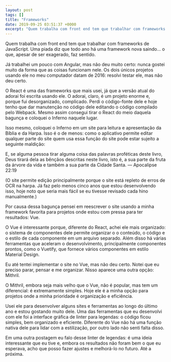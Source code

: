 ```yaml
---
layout: post
tags: []
title: "Frameworks"
date: 2019-09-25 03:51:37 +0000
excerpt: "Quem trabalha com front end tem que trabalhar com frameworks de JavaScript. Uma piada diz que todo ano há uma framework nova saindo… o que,..."
---
```


Quem trabalha com front end tem que trabalhar com frameworks de JavaScript. Uma piada diz que todo ano há uma framework nova saindo… o que, apesar de ser exagerado, faz sentido.

Já trabalhei um pouco com Angular, mas não deu muito certo: nunca gostei muito da forma que as coisas funcionam nele. Os dois únicos projetos usando ele no meu computador datam de 2016: resolvi testar ele, mas não deu certo.

O React é uma das frameworks que mais usei, já que a versão atual do adorai foi escrita usando ele. O adorai, claro, é um projeto enorme e, porque fui desorganizado, complicado. Perdi o código-fonte dele e hoje tenho que dar manutenção no código dele editando o código compilado pelo Webpack. Mesmo assim consegui tirar o React do meio daquela bagunça e coloquei o Inferno naquele lugar.

Isso mesmo, coloquei o Inferno em um site para leitura e apresentação da Bíblia e da Harpa. Isso é o de menos: como o aplicativo permite editar qualquer parte do site quem usa essa função do site pode estar sujeito a seguinte maldição:

E, se alguma pessoa tirar alguma coisa das palavras proféticas deste livro, Deus tirará dela as bênçãos descritas neste livro, isto é, a sua parte da fruta da árvore da vida e também a sua parte da Cidade Santa.― Apocalipse 22:19

(O site permite edição principalmente porque o site está repleto de erros de OCR na harpa. Já faz pelo menos cinco anos que estou desenvolvendo isso, hoje noto que seria mais fácil se eu tivesse revisado cada hino manualmente.)

Por causa dessa bagunça pensei em reescrever o site usando a minha framework favorita para projetos onde estou com pressa para ter resultados: Vue.

O Vue é interessante porque, diferente do React, achei ele mais organizado: o sistema de componentes dele permite organizar o o conteúdo, o código e o estilo de cada componente em um arquivo separado. Além disso há várias ferramentas que aceleram o desenvolvimento, principalmente componentes prontos, como o Vuetify, que fornece vários componentes em estilo Material Design.

Eu até tentei implementar o site no Vue, mas não deu certo. Notei que eu preciso parar, pensar e me organizar. Nisso aparece uma outra opção: Mithril.

O Mithril, embora seja mais velho que o Vue, não é popular, mas tem um diferencial: é extremamente simples. Hoje ele é a minha opção para projetos onde a minha prioridade é organização e eficiência.

Usei ele para desenvolver alguns sites e ferramentas ao longo do último ano e estou gostando muito dele. Uma das ferramentas que eu desenvolvi com ele foi a interface gráfica de linter para legendas: o código ficou simples, bem organizado e eficiente. Diferente do Vue não há uma função nativa dele para lidar com a estilização, por outro lado não senti falta disso.

Em uma outra postagem eu falo desse linter de legendas: é uma ideia interessante que eu tive e, embora os resultados não foram bem o que eu esperava, acho que posso fazer ajustes e melhorá-lo no futuro. Até a próxima.